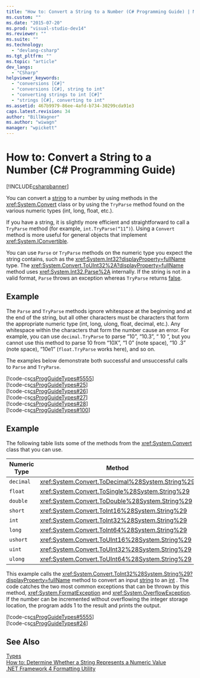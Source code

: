 ```yaml
---
title: "How to: Convert a String to a Number (C# Programming Guide) | Microsoft Docs"
ms.custom: ""
ms.date: "2015-07-20"
ms.prod: "visual-studio-dev14"
ms.reviewer: ""
ms.suite: ""
ms.technology: 
  - "devlang-csharp"
ms.tgt_pltfrm: ""
ms.topic: "article"
dev_langs: 
  - "CSharp"
helpviewer_keywords: 
  - "conversions [C#]"
  - "conversions [C#], string to int"
  - "converting strings to int [C#]"
  - "strings [C#], converting to int"
ms.assetid: 467b9979-86ee-4afd-b734-30299cda91e3
caps.latest.revision: 34
author: "BillWagner"
ms.author: "wiwagn"
manager: "wpickett"
---
```

# How to: Convert a String to a Number (C# Programming Guide)
[!INCLUDE[csharpbanner](../../../includes/csharpbanner.md)]

You can convert a [string](../../../csharp/language-reference/keywords/string.md) to a number by using methods in the <xref:System.Convert> class or by using the `TryParse` method found on the various numeric types (int, long, float, etc.).  
  
 If you have a string, it is slightly more efficient and straightforward to call a `TryParse` method (for example, `int.TryParse(“11”)`).  Using a `Convert` method is more useful for general objects that implement <xref:System.IConvertible>.  
  
 You can use `Parse` or `TryParse` methods on the numeric type you expect the string contains, such as the <xref:System.Int32?displayProperty=fullName> type.  The <xref:System.Convert.ToUInt32%2A?displayProperty=fullName> method uses <xref:System.Int32.Parse%2A> internally.  If the string is not in a valid format, `Parse` throws an exception whereas `TryParse` returns [false](../../../csharp/language-reference/keywords/false.md).  
  
## Example  
 The `Parse` and `TryParse` methods ignore whitespace at the beginning and at the end of the string, but all other characters must be characters that form the appropriate numeric type (int, long, ulong, float, decimal, etc.).  Any whitespace within the characters that form the number cause an error.  For example, you can use `decimal.TryParse` to parse “10”, “10.3”, “  10  “, but you cannot use this method to parse 10 from “10X”, “1 0” (note space), “10 .3” (note space), “10e1” (`float.TryParse` works here), and so on.  
  
 The examples below demonstrate both successful and unsuccessful calls to `Parse` and `TryParse`.  
  
 [!code-cs[csProgGuideTypes#5555](../../../csharp/programming-guide/nullable-types/codesnippet/csharp/how-to-convert-a-string-_1_1.cs)]  
[!code-cs[csProgGuideTypes#25](../../../csharp/programming-guide/nullable-types/codesnippet/csharp/how-to-convert-a-string-_1_2.cs)]  
[!code-cs[csProgGuideTypes#26](../../../csharp/programming-guide/nullable-types/codesnippet/csharp/how-to-convert-a-string-_1_3.cs)]  
[!code-cs[csProgGuideTypes#27](../../../csharp/programming-guide/nullable-types/codesnippet/csharp/how-to-convert-a-string-_1_4.cs)]  
[!code-cs[csProgGuideTypes#28](../../../csharp/programming-guide/nullable-types/codesnippet/csharp/how-to-convert-a-string-_1_5.cs)]  
[!code-cs[csProgGuideTypes#100](../../../csharp/programming-guide/nullable-types/codesnippet/csharp/how-to-convert-a-string-_1_6.cs)]  
  
## Example  
 The following table lists some of the methods from the <xref:System.Convert> class that you can use.  
  
|Numeric Type|Method|  
|------------------|------------|  
|`decimal`|<xref:System.Convert.ToDecimal%28System.String%29>|  
|`float`|<xref:System.Convert.ToSingle%28System.String%29>|  
|`double`|<xref:System.Convert.ToDouble%28System.String%29>|  
|`short`|<xref:System.Convert.ToInt16%28System.String%29>|  
|`int`|<xref:System.Convert.ToInt32%28System.String%29>|  
|`long`|<xref:System.Convert.ToInt64%28System.String%29>|  
|`ushort`|<xref:System.Convert.ToUInt16%28System.String%29>|  
|`uint`|<xref:System.Convert.ToUInt32%28System.String%29>|  
|`ulong`|<xref:System.Convert.ToUInt64%28System.String%29>|  
  
 This example calls the <xref:System.Convert.ToInt32%28System.String%29?displayProperty=fullName> method to convert an input [string](../../../csharp/language-reference/keywords/string.md) to an [int](../../../csharp/language-reference/keywords/int.md) . The code catches the two most common exceptions that can be thrown by this method, <xref:System.FormatException> and <xref:System.OverflowException>. If the number can be incremented without overflowing the integer storage location, the program adds 1 to the result and prints the output.  
  
 [!code-cs[csProgGuideTypes#5555](../../../csharp/programming-guide/nullable-types/codesnippet/csharp/how-to-convert-a-string-_1_1.cs)]  
[!code-cs[csProgGuideTypes#24](../../../csharp/programming-guide/nullable-types/codesnippet/csharp/how-to-convert-a-string-_1_7.cs)]  
  
## See Also  
 [Types](../../../csharp/programming-guide/types/index.md)   
 [How to: Determine Whether a String Represents a Numeric Value](../../../csharp/programming-guide/strings/how-to-determine-whether-a-string-represents-a-numeric-value.md)   
 [.NET Framework 4 Formatting Utility](http://code.msdn.microsoft.com/NET-Framework-4-Formatting-9c4dae8d)